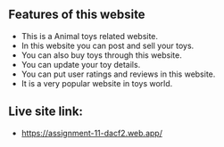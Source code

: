 ## Features of this website
* This is a Animal toys related website.
* In this website you can post and sell your toys.
* You can also buy toys through this website.
* You can update your toy details.
* You can put user ratings and reviews in this website.
* It is a very popular website in toys world.

## Live site link:
* https://assignment-11-dacf2.web.app/